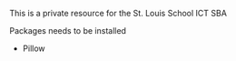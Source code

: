 This is a private resource for the St. Louis School ICT SBA

Packages needs to be installed
- Pillow